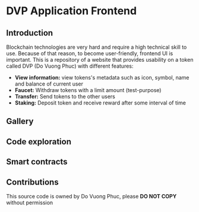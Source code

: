 # DVP Application Frontend

## Introduction

Blockchain technologies are very hard and require a high technical skill to use. Because of that reason, to become user-friendly, frontend UI is important. This is a repository of a website that provides usability on a token called DVP (Do Vuong Phuc) with different features:

- **View information:** view tokens's metadata such as icon, symbol, name and balance of current user
- **Faucet:** Withdraw tokens with a limit amount (test-purpose)
- **Transfer:** Send tokens to the other users
- **Staking:** Deposit token and receive reward after some interval of time

## Gallery

## Code exploration

## Smart contracts

## Contributions
This source code is owned by Do Vuong Phuc, please **DO NOT COPY** without permission